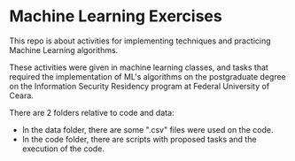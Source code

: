 # Machine Learning Exercises

This repo is about activities for implementing techniques and practicing Machine Learning algorithms.

These activities were given in machine learning classes, and tasks that required the implementation of ML's algorithms on the postgraduate degree on the Information Security Residency program at Federal University of Ceara.

There are 2 folders relative to code and data:
- In the data folder, there are some ".csv" files were used on the code. 
- In the code folder, there are scripts with proposed tasks and the execution of the code. 

